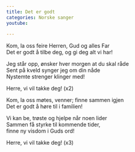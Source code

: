 ```yaml
---
title: Det er godt
categories: Norske sanger
youtube: 
 
---
```


Kom, la oss feire Herren, Gud og alles Far  
Det er godt å tilbe deg, og gi deg alt vi har!

Jeg står opp, ønsker hver morgen at du skal råde  
Sent på kveld synger jeg om din nåde  
Nystemte strenger klinger med!

Herre, vi vil takke deg! (x2)

Kom, la oss møtes, venner; finne sammen igjen  
Det er godt å høre til i familien!

Vi kan be, trøste og hjelpe når noen lider  
Sammen få styrke til kommende tider,  
finne ny visdom i Guds ord!

Herre, vi vil takke deg! (x3)
